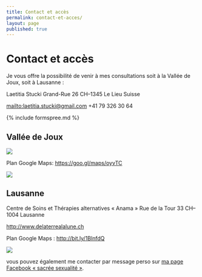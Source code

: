 ```yaml
---
title: Contact et accès
permalink: contact-et-acces/
layout: page
published: true
---
```


# Contact et accès


Je vous offre la possibilité de venir à mes consultations soit à la Vallée de Joux, soit à Lausanne :

Laetitia Stucki
Grand-Rue 26
CH–1345 Le Lieu
Suisse

<mailto:laetitia.stucki@gmail.com>
<i class="fa fa-mobile"></i> +41 79 326 30 64

{% include formspree.md %}


## Vallée de Joux

![](../images/laetitia-stucki-cabinet-vallee-de-joux.jpg)


Plan Google Maps: <https://goo.gl/maps/oyvTC>

![](../images/laetitia-stucki-cabinet-vallee-de-joux-acces.jpg)

## Lausanne

Centre de Soins et Thérapies alternatives
« Anama »
Rue de la Tour 33
CH–1004 Lausanne

<http://www.delaterrealalune.ch>

Plan Google Maps : <http://bit.ly/1BlnfdQ>

![](../images/laetitia-stucki-cabinet-lausanne.jpg)

vous pouvez également me contacter par message perso sur [ma page Facebook « sacrée sexualité »](https://www.facebook.com/sacre.sex/).
